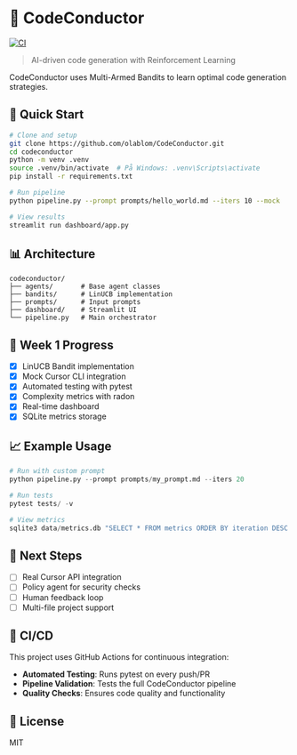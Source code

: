 # 🎼 CodeConductor

[![CI](https://github.com/olablom/CodeConductor/actions/workflows/ci.yml/badge.svg)](https://github.com/olablom/CodeConductor/actions/workflows/ci.yml)

> AI-driven code generation with Reinforcement Learning

CodeConductor uses Multi-Armed Bandits to learn optimal code generation strategies.

## 🚀 Quick Start

```bash
# Clone and setup
git clone https://github.com/olablom/CodeConductor.git
cd codeconductor
python -m venv .venv
source .venv/bin/activate  # På Windows: .venv\Scripts\activate
pip install -r requirements.txt

# Run pipeline
python pipeline.py --prompt prompts/hello_world.md --iters 10 --mock

# View results
streamlit run dashboard/app.py
```

## 📊 Architecture

```
codeconductor/
├── agents/       # Base agent classes
├── bandits/      # LinUCB implementation
├── prompts/      # Input prompts
├── dashboard/    # Streamlit UI
└── pipeline.py   # Main orchestrator
```

## 🧪 Week 1 Progress

- [x] LinUCB Bandit implementation
- [x] Mock Cursor CLI integration
- [x] Automated testing with pytest
- [x] Complexity metrics with radon
- [x] Real-time dashboard
- [x] SQLite metrics storage

## 📈 Example Usage

```python
# Run with custom prompt
python pipeline.py --prompt prompts/my_prompt.md --iters 20

# Run tests
pytest tests/ -v

# View metrics
sqlite3 data/metrics.db "SELECT * FROM metrics ORDER BY iteration DESC LIMIT 10"
```

## 🔮 Next Steps

- [ ] Real Cursor API integration
- [ ] Policy agent for security checks
- [ ] Human feedback loop
- [ ] Multi-file project support

## 🚀 CI/CD

This project uses GitHub Actions for continuous integration:

- **Automated Testing**: Runs pytest on every push/PR
- **Pipeline Validation**: Tests the full CodeConductor pipeline
- **Quality Checks**: Ensures code quality and functionality

## 📝 License

MIT
